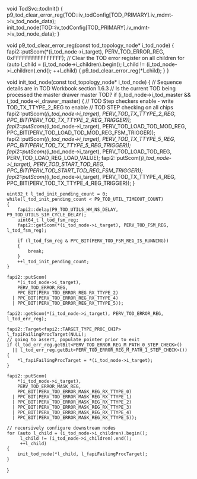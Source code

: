 void TodSvc::todInit()
{
    p9_tod_clear_error_reg(TOD::iv_todConfig[TOD_PRIMARY].iv_mdmt->iv_tod_node_data);
    init_tod_node(TOD::iv_todConfig[TOD_PRIMARY].iv_mdmt->iv_tod_node_data);
}

void p9_tod_clear_error_reg(const tod_topology_node* i_tod_node)
{
    fapi2::putScom(*(i_tod_node->i_target), PERV_TOD_ERROR_REG, 0xFFFFFFFFFFFFFFFF);
    // Clear the TOD error register on all children
    for (auto l_child = (i_tod_node->i_children).begin();
         l_child != (i_tod_node->i_children).end();
         ++l_child)
    {
        p9_tod_clear_error_reg(*l_child);
    }
}

void init_tod_node(const tod_topology_node* i_tod_node)
{
    // Sequence details are in TOD Workbook section 1.6.3
    // Is the current TOD being processed the master drawer master TOD?
    if (i_tod_node->i_tod_master && i_tod_node->i_drawer_master)
    {
        // TOD Step checkers enable - write TOD_TX_TTYPE_2_REG to enable
        // TOD STEP checking on all chips
        fapi2::putScom(*(i_tod_node->i_target), PERV_TOD_TX_TTYPE_2_REG, PPC_BIT(PERV_TOD_TX_TTYPE_2_REG_TRIGGER));
        fapi2::putScom(*(i_tod_node->i_target), PERV_TOD_LOAD_TOD_MOD_REG, PPC_BIT(PERV_TOD_LOAD_TOD_MOD_REG_FSM_TRIGGER));
        fapi2::putScom(*(i_tod_node->i_target), PERV_TOD_TX_TTYPE_5_REG, PPC_BIT(PERV_TOD_TX_TTYPE_5_REG_TRIGGER));
        fapi2::putScom(*(i_tod_node->i_target), PERV_TOD_LOAD_TOD_REG, PERV_TOD_LOAD_REG_LOAD_VALUE);
        fapi2::putScom(*(i_tod_node->i_target), PERV_TOD_START_TOD_REG, PPC_BIT(PERV_TOD_START_TOD_REG_FSM_TRIGGER));
        fapi2::putScom(*(i_tod_node->i_target), PERV_TOD_TX_TTYPE_4_REG, PPC_BIT(PERV_TOD_TX_TTYPE_4_REG_TRIGGER));
    }

    uint32_t l_tod_init_pending_count = 0;
    while(l_tod_init_pending_count < P9_TOD_UTIL_TIMEOUT_COUNT)
    {
        fapi2::delay(P9_TOD_UTILS_HW_NS_DELAY, P9_TOD_UTILS_SIM_CYCLE_DELAY);
        uint64_t l_tod_fsm_reg;
        fapi2::getScom(*(i_tod_node->i_target), PERV_TOD_FSM_REG, l_tod_fsm_reg);

        if (l_tod_fsm_reg & PPC_BIT(PERV_TOD_FSM_REG_IS_RUNNING))
        {
            break;
        }
        ++l_tod_init_pending_count;
    }

    fapi2::putScom(
        *(i_tod_node->i_target),
        PERV_TOD_ERROR_REG,
        PPC_BIT(PERV_TOD_ERROR_REG_RX_TTYPE_2)
      | PPC_BIT(PERV_TOD_ERROR_REG_RX_TTYPE_4)
      | PPC_BIT(PERV_TOD_ERROR_REG_RX_TTYPE_5));

    fapi2::getScom(*(i_tod_node->i_target), PERV_TOD_ERROR_REG, l_tod_err_reg);

    fapi2::Target<fapi2::TARGET_TYPE_PROC_CHIP> l_fapiFailingProcTarget(NULL);
    // going to assert, populate pointer prior to exit
    if (l_tod_err_reg.getBit<PERV_TOD_ERROR_REG_M_PATH_0_STEP_CHECK>()
      || l_tod_err_reg.getBit<PERV_TOD_ERROR_REG_M_PATH_1_STEP_CHECK>())
    {
        *l_fapiFailingProcTarget = *(i_tod_node->i_target);
    }

    fapi2::putScom(
        *(i_tod_node->i_target),
        PERV_TOD_ERROR_MASK_REG,
        PPC_BIT(PERV_TOD_ERROR_MASK_REG_RX_TTYPE_0)
      | PPC_BIT(PERV_TOD_ERROR_MASK_REG_RX_TTYPE_1)
      | PPC_BIT(PERV_TOD_ERROR_MASK_REG_RX_TTYPE_2)
      | PPC_BIT(PERV_TOD_ERROR_MASK_REG_RX_TTYPE_3)
      | PPC_BIT(PERV_TOD_ERROR_MASK_REG_RX_TTYPE_4)
      | PPC_BIT(PERV_TOD_ERROR_MASK_REG_RX_TTYPE_5));

    // recursively configure downstream nodes
    for (auto l_child = (i_tod_node->i_children).begin();
         l_child != (i_tod_node->i_children).end();
         ++l_child)
    {
        init_tod_node(*l_child, l_fapiFailingProcTarget);
    }
}
